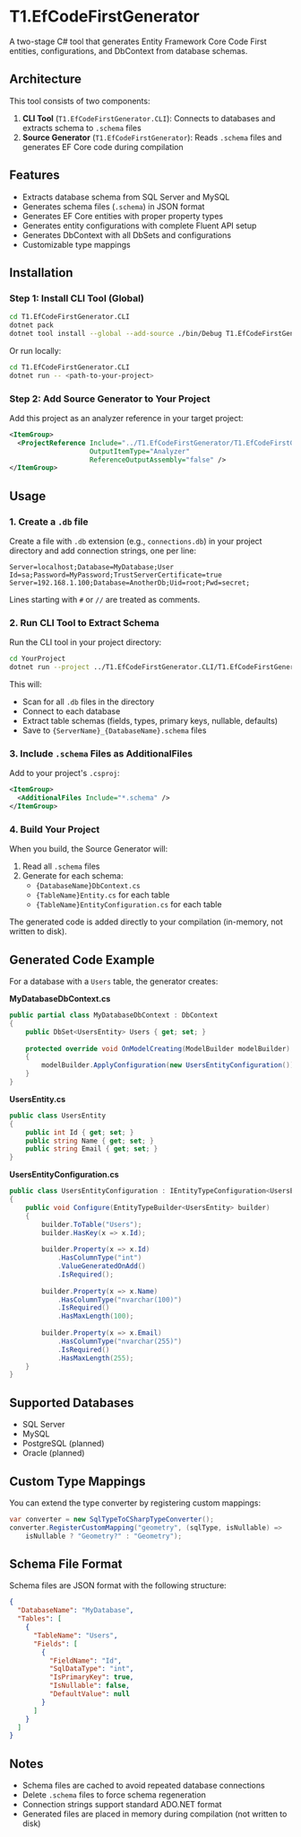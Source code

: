 # T1.EfCodeFirstGenerator

A two-stage C# tool that generates Entity Framework Core Code First entities, configurations, and DbContext from database schemas.

## Architecture

This tool consists of two components:

1. **CLI Tool** (`T1.EfCodeFirstGenerator.CLI`): Connects to databases and extracts schema to `.schema` files
2. **Source Generator** (`T1.EfCodeFirstGenerator`): Reads `.schema` files and generates EF Core code during compilation

## Features

- Extracts database schema from SQL Server and MySQL
- Generates schema files (`.schema`) in JSON format
- Generates EF Core entities with proper property types
- Generates entity configurations with complete Fluent API setup
- Generates DbContext with all DbSets and configurations
- Customizable type mappings

## Installation

### Step 1: Install CLI Tool (Global)

```bash
cd T1.EfCodeFirstGenerator.CLI
dotnet pack
dotnet tool install --global --add-source ./bin/Debug T1.EfCodeFirstGenerator.CLI
```

Or run locally:
```bash
cd T1.EfCodeFirstGenerator.CLI
dotnet run -- <path-to-your-project>
```

### Step 2: Add Source Generator to Your Project

Add this project as an analyzer reference in your target project:

```xml
<ItemGroup>
  <ProjectReference Include="../T1.EfCodeFirstGenerator/T1.EfCodeFirstGenerator.csproj" 
                    OutputItemType="Analyzer" 
                    ReferenceOutputAssembly="false" />
</ItemGroup>
```

## Usage

### 1. Create a `.db` file

Create a file with `.db` extension (e.g., `connections.db`) in your project directory and add connection strings, one per line:

```
Server=localhost;Database=MyDatabase;User Id=sa;Password=MyPassword;TrustServerCertificate=true
Server=192.168.1.100;Database=AnotherDb;Uid=root;Pwd=secret;
```

Lines starting with `#` or `//` are treated as comments.

### 2. Run CLI Tool to Extract Schema

Run the CLI tool in your project directory:

```bash
cd YourProject
dotnet run --project ../T1.EfCodeFirstGenerator.CLI/T1.EfCodeFirstGenerator.CLI.csproj
```

This will:
- Scan for all `.db` files in the directory
- Connect to each database
- Extract table schemas (fields, types, primary keys, nullable, defaults)
- Save to `{ServerName}_{DatabaseName}.schema` files

### 3. Include `.schema` Files as AdditionalFiles

Add to your project's `.csproj`:

```xml
<ItemGroup>
  <AdditionalFiles Include="*.schema" />
</ItemGroup>
```

### 4. Build Your Project

When you build, the Source Generator will:
1. Read all `.schema` files
2. Generate for each schema:
   - `{DatabaseName}DbContext.cs`
   - `{TableName}Entity.cs` for each table
   - `{TableName}EntityConfiguration.cs` for each table

The generated code is added directly to your compilation (in-memory, not written to disk).

## Generated Code Example

For a database with a `Users` table, the generator creates:

**MyDatabaseDbContext.cs**
```csharp
public partial class MyDatabaseDbContext : DbContext
{
    public DbSet<UsersEntity> Users { get; set; }
    
    protected override void OnModelCreating(ModelBuilder modelBuilder)
    {
        modelBuilder.ApplyConfiguration(new UsersEntityConfiguration());
    }
}
```

**UsersEntity.cs**
```csharp
public class UsersEntity
{
    public int Id { get; set; }
    public string Name { get; set; }
    public string Email { get; set; }
}
```

**UsersEntityConfiguration.cs**
```csharp
public class UsersEntityConfiguration : IEntityTypeConfiguration<UsersEntity>
{
    public void Configure(EntityTypeBuilder<UsersEntity> builder)
    {
        builder.ToTable("Users");
        builder.HasKey(x => x.Id);
        
        builder.Property(x => x.Id)
            .HasColumnType("int")
            .ValueGeneratedOnAdd()
            .IsRequired();
        
        builder.Property(x => x.Name)
            .HasColumnType("nvarchar(100)")
            .IsRequired()
            .HasMaxLength(100);
        
        builder.Property(x => x.Email)
            .HasColumnType("nvarchar(255)")
            .IsRequired()
            .HasMaxLength(255);
    }
}
```

## Supported Databases

- SQL Server
- MySQL
- PostgreSQL (planned)
- Oracle (planned)

## Custom Type Mappings

You can extend the type converter by registering custom mappings:

```csharp
var converter = new SqlTypeToCSharpTypeConverter();
converter.RegisterCustomMapping("geometry", (sqlType, isNullable) => 
    isNullable ? "Geometry?" : "Geometry");
```

## Schema File Format

Schema files are JSON format with the following structure:

```json
{
  "DatabaseName": "MyDatabase",
  "Tables": [
    {
      "TableName": "Users",
      "Fields": [
        {
          "FieldName": "Id",
          "SqlDataType": "int",
          "IsPrimaryKey": true,
          "IsNullable": false,
          "DefaultValue": null
        }
      ]
    }
  ]
}
```

## Notes

- Schema files are cached to avoid repeated database connections
- Delete `.schema` files to force schema regeneration
- Connection strings support standard ADO.NET format
- Generated files are placed in memory during compilation (not written to disk)

